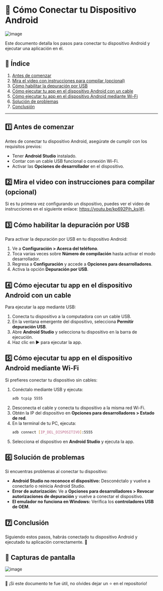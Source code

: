 # 📱 Cómo Conectar tu Dispositivo Android
![image](https://github.com/user-attachments/assets/c62f3d8d-1cb6-468c-99d7-22c48a2819a9)

Este documento detalla los pasos para conectar tu dispositivo Android y ejecutar una aplicación en él.

## 📌 Índice

1. [Antes de comenzar](#antes-de-comenzar)
2. [Mira el video con instrucciones para compilar (opcional)](#mira-el-video-con-instrucciones-para-compilar-opcional)
3. [Cómo habilitar la depuración por USB](#como-habilitar-la-depuracion-por-usb)
4. [Cómo ejecutar tu app en el dispositivo Android con un cable](#como-ejecutar-tu-app-en-el-dispositivo-android-con-un-cable)
5. [Cómo ejecutar tu app en el dispositivo Android mediante Wi-Fi](#como-ejecutar-tu-app-en-el-dispositivo-android-mediante-wi-fi)
6. [Solución de problemas](#solucion-de-problemas)
7. [Conclusión](#conclusion)

---

## 1️⃣ Antes de comenzar
Antes de conectar tu dispositivo Android, asegúrate de cumplir con los requisitos previos:
- Tener **Android Studio** instalado.
- Contar con un cable USB funcional o conexión Wi-Fi.
- Activar las **Opciones de desarrollador** en el dispositivo.

## 2️⃣ Mira el video con instrucciones para compilar (opcional)
Si es tu primera vez configurando un dispositivo, puedes ver el video de instrucciones en el siguiente enlace: https://youtu.be/kp692Pih_ks(#).

## 3️⃣ Cómo habilitar la depuración por USB
Para activar la depuración por USB en tu dispositivo Android:
1. Ve a **Configuración > Acerca del teléfono**.
2. Toca varias veces sobre **Número de compilación** hasta activar el modo desarrollador.
3. Regresa a **Configuración** y accede a **Opciones para desarrolladores**.
4. Activa la opción **Depuración por USB**.

## 4️⃣ Cómo ejecutar tu app en el dispositivo Android con un cable
Para ejecutar la app mediante USB:
1. Conecta tu dispositivo a la computadora con un cable USB.
2. En la ventana emergente del dispositivo, selecciona **Permitir depuración USB**.
3. Abre **Android Studio** y selecciona tu dispositivo en la barra de ejecución.
4. Haz clic en ▶️ para ejecutar la app.

## 5️⃣ Cómo ejecutar tu app en el dispositivo Android mediante Wi-Fi
Si prefieres conectar tu dispositivo sin cables:
1. Conéctalo mediante USB y ejecuta:
   ```sh
   adb tcpip 5555
   ```
2. Desconecta el cable y conecta tu dispositivo a la misma red Wi-Fi.
3. Obtén la IP del dispositivo en **Opciones para desarrolladores > Estado de red**.
4. En la terminal de tu PC, ejecuta:
   ```sh
   adb connect [IP_DEL_DISPOSITIVO]:5555
   ```
5. Selecciona el dispositivo en **Android Studio** y ejecuta la app.

## 6️⃣ Solución de problemas
Si encuentras problemas al conectar tu dispositivo:
- **Android Studio no reconoce el dispositivo:** Desconéctalo y vuelve a conectarlo o reinicia Android Studio.
- **Error de autorización:** Ve a **Opciones para desarrolladores > Revocar autorizaciones de depuración** y vuelve a conectar el dispositivo.
- **El emulador no funciona en Windows:** Verifica los **controladores USB de OEM**.

## 7️⃣ Conclusión
Siguiendo estos pasos, habrás conectado tu dispositivo Android y ejecutado tu aplicación correctamente. 🚀

## 📸 Capturas de pantalla

![image](https://github.com/user-attachments/assets/e1c34e6b-e92b-4b9c-bf43-644790bafe0d)

---
📢 ¡Si este documento te fue útil, no olvides dejar un ⭐ en el repositorio!

